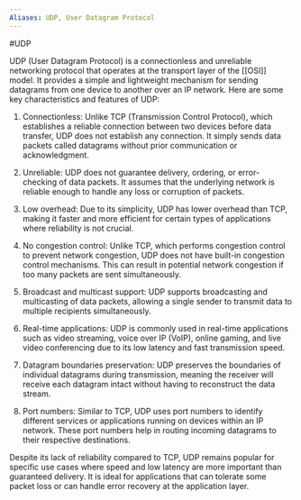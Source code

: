 ```yaml
---
Aliases: UDP, User Datagram Protocol
---
```

#UDP

UDP (User Datagram Protocol) is a connectionless and unreliable networking protocol that operates at the transport layer of the [[OSI]] model. It provides a simple and lightweight mechanism for sending datagrams from one device to another over an IP network. Here are some key characteristics and features of UDP:

1. Connectionless: Unlike TCP (Transmission Control Protocol), which establishes a reliable connection between two devices before data transfer, UDP does not establish any connection. It simply sends data packets called datagrams without prior communication or acknowledgment.

2. Unreliable: UDP does not guarantee delivery, ordering, or error-checking of data packets. It assumes that the underlying network is reliable enough to handle any loss or corruption of packets.

3. Low overhead: Due to its simplicity, UDP has lower overhead than TCP, making it faster and more efficient for certain types of applications where reliability is not crucial.

4. No congestion control: Unlike TCP, which performs congestion control to prevent network congestion, UDP does not have built-in congestion control mechanisms. This can result in potential network congestion if too many packets are sent simultaneously.

5. Broadcast and multicast support: UDP supports broadcasting and multicasting of data packets, allowing a single sender to transmit data to multiple recipients simultaneously.

6. Real-time applications: UDP is commonly used in real-time applications such as video streaming, voice over IP (VoIP), online gaming, and live video conferencing due to its low latency and fast transmission speed.

7. Datagram boundaries preservation: UDP preserves the boundaries of individual datagrams during transmission, meaning the receiver will receive each datagram intact without having to reconstruct the data stream.

8. Port numbers: Similar to TCP, UDP uses port numbers to identify different services or applications running on devices within an IP network. These port numbers help in routing incoming datagrams to their respective destinations.

Despite its lack of reliability compared to TCP, UDP remains popular for specific use cases where speed and low latency are more important than guaranteed delivery. It is ideal for applications that can tolerate some packet loss or can handle error recovery at the application layer.